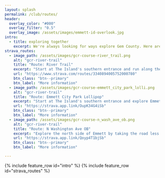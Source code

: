 ```yaml
---
layout: splash
permalink: /club/routes/
header:
  overlay_color: "#000"
  overlay_filter: "0.5"
  overlay_image: /assets/images/emmett-id-overlook.jpg
intro:
  - title: exploring together
    excerpt: We're always looking for ways explore Gem County. Here are a couple of options to get you started!
strava_routes:
  - image_path: /assets/images/gcr-course-river_trail.png
    alt: "gcr-river-trail"
    title: "Route: River Trail"
    excerpt: "Start at The Island's southern entrance and run along the Payette River."
    url: "https://www.strava.com/routes/3340894005752000780"
    btn_class: "btn--primary"
    btn_label: "More information"
  - image_path: /assets/images/gcr-course-emmett_city_park_lolli.png
    alt: "gcr-river-trail"
    title: "Route: Emmett City Park Lollipop"
    excerpt: "Start at The Island's southern entrance and explore Emmett's city center."
    url: "https://strava.app.link/OupK34G4iSb"
    btn_class: "btn--primary"
    btn_label: "More information"
  - image_path: /assets/images/gcr-course-n_wash_ave_ob.png
    alt: "gcr-river-trail"
    title: "Route: N Washington Ave OB"
    excerpt: "Explore the north side of Emmett by taking the road less traveled."
    url: "https://strava.app.link/Qoyp4T1bjSb"
    btn_class: "btn--primary"
    btn_label: "More information"

---
```


{% include feature_row id="intro" %}
{% include feature_row id="strava_routes" %}
